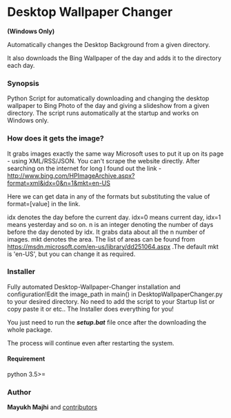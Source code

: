 # Desktop Wallpaper Changer
 
**(Windows Only)**

Automatically changes the Desktop Background from a given directory.

It also downloads the Bing Wallpaper of the day and adds it to the directory each day.

### Synopsis
Python Script for automatically downloading and changing the desktop wallpaper to Bing Photo of the day and giving a slideshow from a given directory. The script runs automatically at the startup and works on Windows only.

### How does it gets the image?
It grabs images exactly the same way Microsoft uses to put it up on its page - using XML/RSS/JSON. You can't scrape the website directly. After searching on the internet for long I found out the link - http://www.bing.com/HPImageArchive.aspx?format=xml&idx=0&n=1&mkt=en-US

Here we can get data in any of the formats but substituting the value of format=[value] in the link.

idx denotes the day before the current day. idx=0 means current day, idx=1 means yesterday and so on. n is an integer denoting the number of days before the day denoted by idx. It grabs data about all the n number of images. mkt denotes the area. The list of areas can be found from https://msdn.microsoft.com/en-us/library/dd251064.aspx .The default mkt is 'en-US', but you can change it as required.

### Installer
Fully automated Desktop-Wallpaper-Changer installation and configuration!Edit the image_path in main() in DesktopWallpaperChanger.py to your desired directory. No need to add the script to your Startup list or copy paste it or etc.. The Installer does everything for you!

You just need to run the **_setup.bat_** file once after the downloading the whole package.

The process will continue even after restarting the system.

#### Requirement
python 3.5>=

### Author
**Mayukh Majhi** and [contributors](https://github.com/mmajhi/Desktop-Wallpaper-Changer/network/members)
